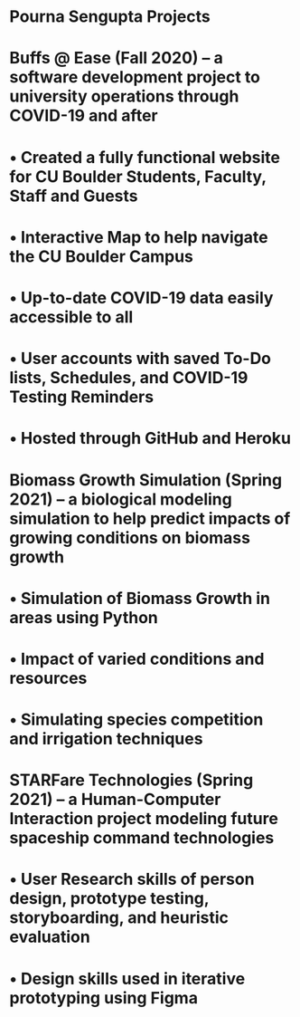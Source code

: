 # Pourna Sengupta Projects 
# Buffs @ Ease (Fall 2020) – a software development project to university operations through COVID-19 and after 
# •	Created a fully functional website for CU Boulder Students, Faculty, Staff and Guests
# •	Interactive Map to help navigate the CU Boulder Campus 
# •	Up-to-date COVID-19 data easily accessible to all 
# •	User accounts with saved To-Do lists, Schedules, and COVID-19 Testing Reminders  
# •	Hosted through GitHub and Heroku 
# Biomass Growth Simulation (Spring 2021) – a biological modeling simulation to help predict impacts of growing conditions on biomass growth 
# •	Simulation of Biomass Growth in areas using Python 
# •	Impact of varied conditions and resources 
# •	Simulating species competition and irrigation techniques 
# STARFare Technologies (Spring 2021) – a Human-Computer Interaction project modeling future spaceship command technologies 
# •	User Research skills of person design, prototype testing, storyboarding, and heuristic evaluation 
# •	Design skills used in iterative prototyping using Figma 

